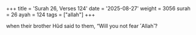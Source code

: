 +++
title = 'Surah 26, Verses 124'
date = '2025-08-27'
weight = 3056
surah = 26
ayah = 124
tags = ["allah"]
+++

when their brother Hûd said to them, “Will you not fear ˹Allah˺?